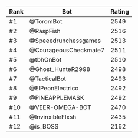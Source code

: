 Rank|Bot|Rating
---|---|---
#1|@ToromBot|2549
#2|@RaspFish|2516
#3|@Speeedrunchessgames|2513
#4|@CourageousCheckmate7|2511
#5|@tbhOnBot|2510
#6|@Ghost_HunteR2998|2498
#7|@TacticalBot|2493
#8|@ElPeonElectrico|2492
#9|@PINEAPPLEMASK|2492
#10|@VEER-OMEGA-BOT|2470
#11|@InvinxibleFlxsh|2435
#12|@is_BOSS|2162

